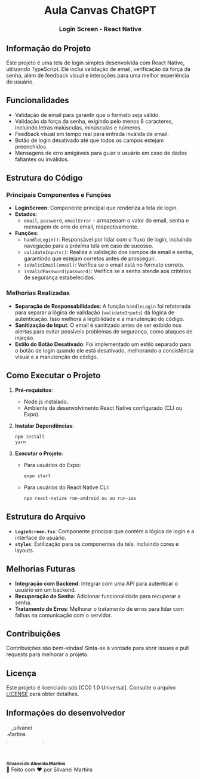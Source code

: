 <h1 align="center">
  Aula Canvas ChatGPT
</h1>

<h3 align="center">
  Login Screen - React Native
</h3>

## Informação do Projeto

Este projeto é uma tela de login simples desenvolvida com React Native, utilizando TypeScript. Ele inclui validação de email, verificação da força da senha, além de feedback visual e interações para uma melhor experiência do usuário.

## Funcionalidades

- Validação de email para garantir que o formato seja válido.
- Validação da força da senha, exigindo pelo menos 8 caracteres, incluindo letras maiúsculas, minúsculas e números.
- Feedback visual em tempo real para entrada inválida de email.
- Botão de login desativado até que todos os campos estejam preenchidos.
- Mensagens de erro amigáveis para guiar o usuário em caso de dados faltantes ou inválidos.

## Estrutura do Código

### Principais Componentes e Funções

- **LoginScreen**: Componente principal que renderiza a tela de login.
- **Estados**:
  - `email`, `password`, `emailError` - armazenam o valor do email, senha e mensagem de erro do email, respectivamente.
- **Funções**:
  - `handleLogin()`: Responsável por lidar com o fluxo de login, incluindo navegação para a próxima tela em caso de sucesso.
  - `validateInputs()`: Realiza a validação dos campos de email e senha, garantindo que estejam corretos antes de prosseguir.
  - `isValidEmail(email)`: Verifica se o email está no formato correto.
  - `isValidPassword(password)`: Verifica se a senha atende aos critérios de segurança estabelecidos.

### Melhorias Realizadas

- **Separação de Responsabilidades**: A função `handleLogin` foi refatorada para separar a lógica de validação (`validateInputs`) da lógica de autenticação. Isso melhora a legibilidade e a manutenção do código.
- **Sanitização do Input**: O email é sanitizado antes de ser exibido nos alertas para evitar possíveis problemas de segurança, como ataques de injeção.
- **Estilo do Botão Desativado**: Foi implementado um estilo separado para o botão de login quando ele está desativado, melhorando a consistência visual e a manutenção do código.

## Como Executar o Projeto

1. **Pré-requisitos**:
   - Node.js instalado.
   - Ambiente de desenvolvimento React Native configurado (CLI ou Expo).

2. **Instalar Dependências**:
   ```bash
   npm install
   yarn
   ```

3. **Executar o Projeto**:
   - Para usuários do Expo:
     ```bash
     expo start
     ```
   - Para usuários do React Native CLI:
     ```bash
     npx react-native run-android ou ou run-ios
     ```

## Estrutura do Arquivo

- **`LoginScreen.tsx`**: Componente principal que contém a lógica de login e a interface do usuário.
- **`styles`**: Estilização para os componentes da tela, incluindo cores e layouts.

## Melhorias Futuras

- **Integração com Backend**: Integrar com uma API para autenticar o usuário em um backend.
- **Recuperação de Senha**: Adicionar funcionalidade para recuperar a senha.
- **Tratamento de Erros**: Melhorar o tratamento de erros para lidar com falhas na comunicação com o servidor.

## Contribuições

Contribuições são bem-vindas! Sinta-se à vontade para abrir issues e pull requests para melhorar o projeto.

## Licença

Este projeto é licenciado sob [CC0 1.0 Universal]. Consulte o arquivo [LICENSE](https://github.com/SilvaneiMartins/aula-canvas/blob/master/LICENSE) para obter detalhes.

## Informações do desenvolvedor

<a href="https://github.com/SilvaneiMartins">
    <img
        style="border-radius:50%"
        src="https://github.com/SilvaneiMartins.png"
        width="100px;"
        alt="Silvanei Martins"
    />
    <br />
    <sub>
        <b>Silvanei de Almeida Martins</b>
    </sub>
</a>
     <a href="https://github.com/SilvaneiMartins" title="Silvanei martins" >
 </a>
<br />
🚀 Feito com ❤️ por Silvanei Martins
